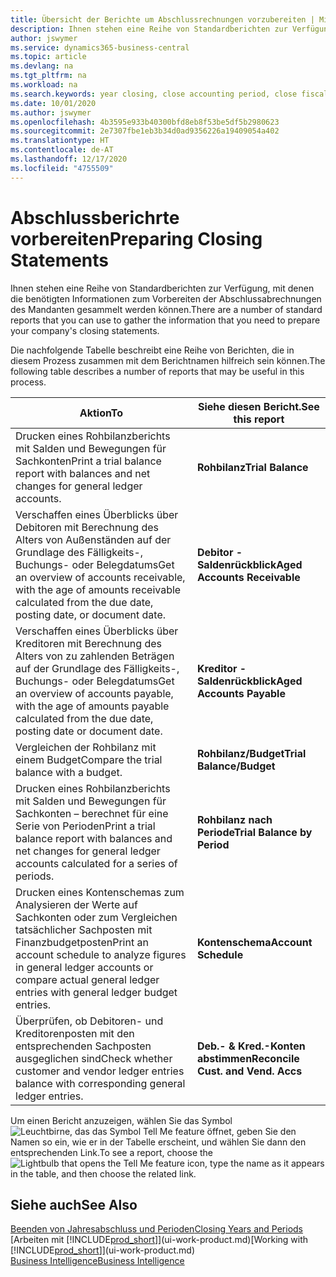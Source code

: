 ```yaml
---
title: Übersicht der Berichte um Abschlussrechnungen vorzubereiten | Microsoft Docs
description: Ihnen stehen eine Reihe von Standardberichten zur Verfügung, mit denen die benötigten Informationen zum Vorbereiten der Abschlussabrechnungen des Mandanten gesammelt werden können.
author: jswymer
ms.service: dynamics365-business-central
ms.topic: article
ms.devlang: na
ms.tgt_pltfrm: na
ms.workload: na
ms.search.keywords: year closing, close accounting period, close fiscal year, aging, creditor payments, vendor payments, assets, liabilities, equity, analysis, reporting, financial report, business intelligence, BI, Power Bi, KPI
ms.date: 10/01/2020
ms.author: jswymer
ms.openlocfilehash: 4b3595e933b40300bfd8eb8f53be5df5b2980623
ms.sourcegitcommit: 2e7307fbe1eb3b34d0ad9356226a19409054a402
ms.translationtype: HT
ms.contentlocale: de-AT
ms.lasthandoff: 12/17/2020
ms.locfileid: "4755509"
---
```

# <a name="preparing-closing-statements"></a><span data-ttu-id="b1a6a-103">Abschlussberichrte vorbereiten</span><span class="sxs-lookup"><span data-stu-id="b1a6a-103">Preparing Closing Statements</span></span>
<span data-ttu-id="b1a6a-104">Ihnen stehen eine Reihe von Standardberichten zur Verfügung, mit denen die benötigten Informationen zum Vorbereiten der Abschlussabrechnungen des Mandanten gesammelt werden können.</span><span class="sxs-lookup"><span data-stu-id="b1a6a-104">There are a number of standard reports that you can use to gather the information that you need to prepare your company's closing statements.</span></span>

<span data-ttu-id="b1a6a-105">Die nachfolgende Tabelle beschreibt eine Reihe von Berichten, die in diesem Prozess zusammen mit dem Berichtnamen hilfreich sein können.</span><span class="sxs-lookup"><span data-stu-id="b1a6a-105">The following table describes a number of reports that may be useful in this process.</span></span>  

| <span data-ttu-id="b1a6a-106">Aktion</span><span class="sxs-lookup"><span data-stu-id="b1a6a-106">To</span></span> | <span data-ttu-id="b1a6a-107">Siehe diesen Bericht.</span><span class="sxs-lookup"><span data-stu-id="b1a6a-107">See this report</span></span> |
| --- | --- |
| <span data-ttu-id="b1a6a-108">Drucken eines Rohbilanzberichts mit Salden und Bewegungen für Sachkonten</span><span class="sxs-lookup"><span data-stu-id="b1a6a-108">Print a trial balance report with balances and net changes for general ledger accounts.</span></span> |<span data-ttu-id="b1a6a-109">**Rohbilanz**</span><span class="sxs-lookup"><span data-stu-id="b1a6a-109">**Trial Balance**</span></span> |
| <span data-ttu-id="b1a6a-110">Verschaffen eines Überblicks über Debitoren mit Berechnung des Alters von Außenständen auf der Grundlage des Fälligkeits-, Buchungs- oder Belegdatums</span><span class="sxs-lookup"><span data-stu-id="b1a6a-110">Get an overview of accounts receivable, with the age of amounts receivable calculated from the due date, posting date, or document date.</span></span> |<span data-ttu-id="b1a6a-111">**Debitor - Saldenrückblick**</span><span class="sxs-lookup"><span data-stu-id="b1a6a-111">**Aged Accounts Receivable**</span></span> |
| <span data-ttu-id="b1a6a-112">Verschaffen eines Überblicks über Kreditoren mit Berechnung des Alters von zu zahlenden Beträgen auf der Grundlage des Fälligkeits-, Buchungs- oder Belegdatums</span><span class="sxs-lookup"><span data-stu-id="b1a6a-112">Get an overview of accounts payable, with the age of amounts payable calculated from the due date, posting date or document date.</span></span> |<span data-ttu-id="b1a6a-113">**Kreditor - Saldenrückblick**</span><span class="sxs-lookup"><span data-stu-id="b1a6a-113">**Aged Accounts Payable**</span></span> |
| <span data-ttu-id="b1a6a-114">Vergleichen der Rohbilanz mit einem Budget</span><span class="sxs-lookup"><span data-stu-id="b1a6a-114">Compare the trial balance with a budget.</span></span> |<span data-ttu-id="b1a6a-115">**Rohbilanz/Budget**</span><span class="sxs-lookup"><span data-stu-id="b1a6a-115">**Trial Balance/Budget**</span></span> |
| <span data-ttu-id="b1a6a-116">Drucken eines Rohbilanzberichts mit Salden und Bewegungen für Sachkonten – berechnet für eine Serie von Perioden</span><span class="sxs-lookup"><span data-stu-id="b1a6a-116">Print a trial balance report with balances and net changes for general ledger accounts calculated for a series of periods.</span></span> |<span data-ttu-id="b1a6a-117">**Rohbilanz nach Periode**</span><span class="sxs-lookup"><span data-stu-id="b1a6a-117">**Trial Balance by Period**</span></span> |
| <span data-ttu-id="b1a6a-118">Drucken eines Kontenschemas zum Analysieren der Werte auf Sachkonten oder zum Vergleichen tatsächlicher Sachposten mit Finanzbudgetposten</span><span class="sxs-lookup"><span data-stu-id="b1a6a-118">Print an account schedule to analyze figures in general ledger accounts or compare actual general ledger entries with general ledger budget entries.</span></span> |<span data-ttu-id="b1a6a-119">**Kontenschema**</span><span class="sxs-lookup"><span data-stu-id="b1a6a-119">**Account Schedule**</span></span> |
| <span data-ttu-id="b1a6a-120">Überprüfen, ob Debitoren- und Kreditorenposten mit den entsprechenden Sachposten ausgeglichen sind</span><span class="sxs-lookup"><span data-stu-id="b1a6a-120">Check whether customer and vendor ledger entries balance with corresponding general ledger entries.</span></span> |<span data-ttu-id="b1a6a-121">**Deb.- & Kred.-Konten abstimmen**</span><span class="sxs-lookup"><span data-stu-id="b1a6a-121">**Reconcile Cust. and Vend. Accs**</span></span> |

<span data-ttu-id="b1a6a-122">Um einen Bericht anzuzeigen, wählen Sie das Symbol ![Leuchtbirne, das das Symbol Tell Me feature](media/ui-search/search_small.png "Tell Me-Funktion") öffnet, geben Sie den Namen so ein, wie er in der Tabelle erscheint, und wählen Sie dann den entsprechenden Link.</span><span class="sxs-lookup"><span data-stu-id="b1a6a-122">To see a report, choose the ![Lightbulb that opens the Tell Me feature](media/ui-search/search_small.png "Tell me what you want to do") icon, type the name as it appears in the table, and then choose the related link.</span></span>

## <a name="see-also"></a><span data-ttu-id="b1a6a-123">Siehe auch</span><span class="sxs-lookup"><span data-stu-id="b1a6a-123">See Also</span></span>
[<span data-ttu-id="b1a6a-124">Beenden von Jahresabschluss und Perioden</span><span class="sxs-lookup"><span data-stu-id="b1a6a-124">Closing Years and Periods</span></span>](year-close-years-periods.md)  
<span data-ttu-id="b1a6a-125">[Arbeiten mit [!INCLUDE[prod_short](includes/prod_short.md)]](ui-work-product.md)</span><span class="sxs-lookup"><span data-stu-id="b1a6a-125">[Working with [!INCLUDE[prod_short](includes/prod_short.md)]](ui-work-product.md)</span></span>  
[<span data-ttu-id="b1a6a-126">Business Intelligence</span><span class="sxs-lookup"><span data-stu-id="b1a6a-126">Business Intelligence</span></span>](bi.md)
